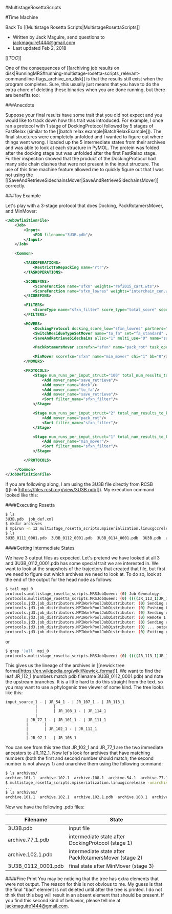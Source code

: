 #MultistageRosettaScripts

#Time Machine

Back To [[Multistage Rosetta Scripts|MultistageRosettaScripts]]

- Written by Jack Maguire, send questions to jackmaguire1444@gmail.com
- Last updated Feb 2, 2018

[[_TOC_]]

One of the consequences of
[[archiving job results on disk|RunningMRS#running-multistage-rosetta-scripts_relevant-commandline-flags_archive_on_disk]]
is that the results still exist when the program completes.
Sure, this usually just means that you have to do the extra chore of
deleting these binaries when you are done running,
but there are benefits too:

###Anecdote

Suppose your final results have some trait that you did not expect
and you would like to track down how this trait was introduced.
For example, I once ran a protocol with 1 stage of DockingProtocol
followed by 5 stages of FastRelax (similar to the [[batch relax example|BatchRelaxExample]]).
The final structures were completely unfolded
and I wanted to figure out where things went wrong.
I loaded up the 5 intermediate states from their archives
and was able to look at each structure in PyMOL.
The protein was folded after the docking stage
but was unfolded after the first FastRelax stage.
Further inspection showed that the product of the DockingProtocol
had many side chain clashes that were not present in the input structure.
The use of this time machine feature allowed me to quickly figure out that
I was not using the [[SaveAndRetrieveSidechainsMover|SaveAndRetrieveSidechainsMover]]
correctly.

###Toy Example

Let's play with a 3-stage protocol that does Docking, PackRotamersMover, and MinMover:

```xml
<JobDefinitionFile>
    <Job>
        <Input>
            <PDB filename="3U3B.pdb"/>
        </Input>
    </Job>

    <Common>

        <TASKOPERATIONS>
            <RestrictToRepacking name="rtr"/>
        </TASKOPERATIONS>

        <SCOREFXNS>
            <ScoreFunction name="sfxn" weights="ref2015_cart.wts"/>
            <ScoreFunction name="sfxn_lowres" weights="interchain_cen.wts"/>
        </SCOREFXNS>

        <FILTERS>
            <ScoreType name="sfxn_filter" score_type="total_score" scorefxn="sfxn" threshold="999999" />
        </FILTERS>

        <MOVERS>
            <DockingProtocol docking_score_low="sfxn_lowres" partners="A_B" low_res_protocol_only="true" name="dock" />
            <SwitchResidueTypeSetMover name="to_fa" set="fa_standard" />
            <SaveAndRetrieveSidechains allsc="1" multi_use="0" name="save_retrieve" two_step="1" />

            <PackRotamersMover scorefxn="sfxn" name="pack_rot" task_operations="rtr"/>

            <MinMover scorefxn="sfxn" name="min_mover" chi="1" bb="0"/>
        </MOVERS>

        <PROTOCOLS>
            <Stage num_runs_per_input_struct="100" total_num_results_to_keep="5">
                <Add mover_name="save_retrieve"/>
                <Add mover_name="dock"/>
                <Add mover_name="to_fa"/>
                <Add mover_name="save_retrieve"/>
                <Sort filter_name="sfxn_filter"/>
            </Stage>

            <Stage num_runs_per_input_struct="2" total_num_results_to_keep="5">
                <Add mover_name="pack_rot"/>
                <Sort filter_name="sfxn_filter"/>
            </Stage>

            <Stage num_runs_per_input_struct="1" total_num_results_to_keep="3">
                <Add mover_name="min_mover"/>
                <Sort filter_name="sfxn_filter"/>
            </Stage>

        </PROTOCOLS>

    </Common>
</JobDefinitionFile>
```

If you are following along, I am using the 3U3B
file directly from RCSB ([[link|https://files.rcsb.org/view/3U3B.pdb]]).
My execution command looked like this:

####Executing Rosetta

```sh
$ ls
3U3B.pdb  job_def.xml
$ mkdir archives
$ mpirun -n 12 multistage_rosetta_scripts.mpiserialization.linuxgccrelease -job_definition_file job_def.xml -archive_on_disk archives -n_archive_nodes 1 -mpi_tracer_to_file mpi
$ ls
3U3B_0111_0001.pdb  3U3B_0112_0001.pdb  3U3B_0114_0001.pdb  3U3B.pdb  archives  job_def.xml  mpi_0  mpi_1  mpi_10  mpi_11  mpi_2  mpi_3  mpi_4  mpi_5  mpi_6  mpi_7  mpi_8  mpi_9  score.sc.1  score.sc.2
```

####Getting Intermediate States

We have 3 output files as expected.
Let's pretend we have looked at all 3 and 3U3B_0112_0001.pdb has some special trait we are interested in.
We want to look at the snapshots of the trajectory that created that file,
but first we need to figure out which archives we need to look at.
To do so, look at the end of the output for the head node as follows:

```sh
$ tail mpi_0 
protocols.multistage_rosetta_scripts.MRSJobQueen: (0) Job Genealogy:
protocols.multistage_rosetta_scripts.MRSJobQueen: (0) ((((JR_113_1)JR_107_1,(JR_114_1)JR_108_1)JR_54_1,((JR_111_1)JR_101_1,(JR_112_1)JR_102_1)JR_77_1,(JR_105_1)JR_97_1)input_source_1)all
protocols.jd3.job_distributors.MPIWorkPoolJobDistributor: (0) Sending output to archive 1
protocols.jd3.job_distributors.MPIWorkPoolJobDistributor: (0) Pushing back output into queue for archive 1
protocols.jd3.job_distributors.MPIWorkPoolJobDistributor: (0) Sending output spec for 112 1 with output_id 112 1 to node 2
protocols.jd3.job_distributors.MPIWorkPoolJobDistributor: (0) Remote 1 has completed an output
protocols.jd3.job_distributors.MPIWorkPoolJobDistributor: (0) Sending remote 1 an output archived on another node, if available.
protocols.jd3.job_distributors.MPIWorkPoolJobDistributor: (0) ... output work was NOT available
protocols.jd3.job_distributors.MPIWorkPoolJobDistributor: (0) Exiting go_master
```

or

```sh
$ grep ')all' mpi_0
protocols.multistage_rosetta_scripts.MRSJobQueen: (0) ((((JR_113_1)JR_107_1,(JR_114_1)JR_108_1)JR_54_1,((JR_111_1)JR_101_1,(JR_112_1)JR_102_1)JR_77_1,(JR_105_1)JR_97_1)input_source_1)all
```

This gives us the lineage of the archives in
[[newick tree format|https://en.wikipedia.org/wiki/Newick_format]].
We want to find the leaf JR_112_1 (numbers match pdb filename 3U3B_0112_0001.pdb)
and note the upstream branches.
It is a little hard to do this straight from the text,
so you may want to use a phylogenic tree viewer of some kind.
The tree looks like this:

```
input_source_1 - | JR_54_1 - | JR_107_1 - | JR_113_1
	         | 	     | 		  
	         |	     | JR_108_1 - | JR_114_1
	         |	     
		 | JR_77_1 - | JR_101_1 - | JR_111_1
		 | 	     |
		 |	     | JR_102_1 - | JR_112_1
		 |
		 | JR_97_1 - | JR_105_1
```

You can see from this tree that JR_102_1 and JR_77_1 are the two immediate ancestors to JR_112_1.
Now let's look for archives that have matching numbers (both the first and second number should match;
the second number is not always 1) and unarchive them using the following command:

```sh
$ ls archives/
archive.101.1  archive.102.1  archive.108.1  archive.54.1  archive.77.1
$ multistage_rosetta_scripts.mpiserialization.linuxgccrelease -unarchive archives/archive.77.1 archives/archive.102.1
...
$ ls archives/
archive.101.1  archive.102.1  archive.102.1.pdb  archive.108.1  archive.54.1  archive.77.1  archive.77.1.pdb
```

Now we have the following .pdb files:

| Filename           | State                                                |
| ------------------ | ---------------------------------------------------- |
| 3U3B.pdb           | input file                                           |
| archive.77.1.pdb   | intermediate state after DockingProtocol (stage 1)   |
| archive.102.1.pdb  | intermediate state after PackRotamersMover (stage 2) |
| 3U3B_0112_0001.pdb | final state after MinMover (stage 3)                 |


####Fine Print
You may be noticing that the tree has extra elements that were not output.
The reason for this is not obvious to me.
My guess is that the final "bad" element is not deleted until after the tree is printed.
I do not think that this bug will result in an absent element that should be present.
If you find this second kind of behavior, please tell me at jackmaguire1444@gmail.com.
